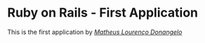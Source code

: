 # Ruby on Rails - First Application

This is the first application by [*Matheus Lourenço Donangelo*](http://www.up-designers.com)